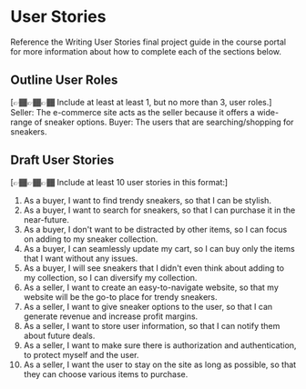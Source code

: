 # User Stories

Reference the Writing User Stories final project guide in the course portal for more information about how to complete each of the sections below.

## Outline User Roles

[👉🏾👉🏾👉🏾 Include at least at least 1, but no more than 3, user roles.]
Seller: The e-commerce site acts as the seller because it offers a wide-range of sneaker options.
Buyer: The users that are searching/shopping for sneakers.

## Draft User Stories

[👉🏾👉🏾👉🏾 Include at least 10 user stories in this format:]

1. As a buyer, I want to find trendy sneakers, so that I can be stylish.
2. As a buyer, I want to search for sneakers, so that I can purchase it in the near-future.
3. As a buyer, I don't want to be distracted by other items, so I can focus on adding to my sneaker collection.
4. As a buyer, I can seamlessly update my cart, so I can buy only the items that I want without any issues.
5. As a buyer, I will see sneakers that I didn't even think about adding to my collection, so I can diversify my collection.
6. As a seller, I want to create an easy-to-navigate website, so that my website will be the go-to place for trendy sneakers.
7. As a seller, I want to give sneaker options to the user, so that I can generate revenue and increase profit margins.
8. As a seller, I want to store user information, so that I can notify them about future deals.
9. As a seller, I want to make sure there is authorization and authentication, to protect myself and the user.
10. As a seller, I want the user to stay on the site as long as possible, so that they can choose various items to purchase. 

